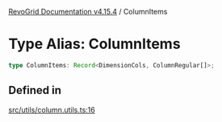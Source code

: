 [RevoGrid Documentation v4.15.4](README.md) / ColumnItems

# Type Alias: ColumnItems

```ts
type ColumnItems: Record<DimensionCols, ColumnRegular[]>;
```

## Defined in

[src/utils/column.utils.ts:16](https://github.com/revolist/revogrid/blob/1645225511bdf49c1a62fd26a91ac5b7e1558fd9/src/utils/column.utils.ts#L16)
